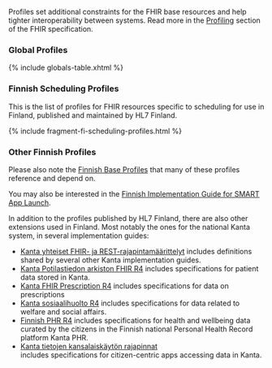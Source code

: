 Profiles set additional constraints for the FHIR base resources and help tighter interoperability
between systems. Read more in the [Profiling](https://hl7.org/fhir/profiling.html) section of the
FHIR specification.

### Global Profiles

{% include globals-table.xhtml %}

### Finnish Scheduling Profiles

This is the list of profiles for FHIR resources specific to scheduling for use in Finland,
published and maintained by HL7 Finland.

{% include fragment-fi-scheduling-profiles.html %}

### Other Finnish Profiles

Please also note the
[Finnish Base Profiles](https://hl7.fi/fhir/finnish-base-profiles/extensions.html) that many of
these profiles reference and depend on.

You may also be interested in the
[Finnish Implementation Guide for SMART App Launch](https://hl7.fi/fhir/finnish-smart/).

In addition to the profiles published by HL7 Finland, there are also other extensions used in
Finland. Most notably the ones for the national Kanta system, in several implementation guides:

* [Kanta yhteiset FHIR- ja REST-rajapintamäärittelyt](https://simplifier.net/kanta-yhteiset-fhir)
  includes definitions shared by several other Kanta implementation guides.
* [Kanta Potilastiedon arkiston FHIR R4](https://simplifier.net/kanta-potilastiedon-arkiston-fhir-r4)
  includes specifications for patient data stored in Kanta.
* [Kanta FHIR Prescription R4](https://simplifier.net/PrescriptionR4) includes specifications for
  data on prescriptions
* [Kanta sosiaalihuolto R4](https://simplifier.net/Kanta-sosiaalihuolto-R4) includes specifications
  for data related to welfare and social affairs.
* [Finnish PHR R4](https://simplifier.net/FinnishPHRR4) includes specifications for health and
  wellbeing data curated by the citizens in the Finnish national Personal Health Record platform
  Kanta PHR.
* [Kanta tietojen kansalaiskäytön rajapinnat](https://simplifier.net/kanta-tietojen-kansalaiskayton-rajapinnat)  
  includes specifications for citizen-centric apps accessing data in Kanta.

